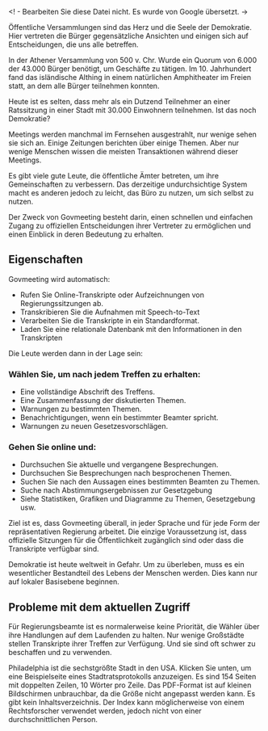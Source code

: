 <! - Bearbeiten Sie diese Datei nicht. Es wurde von Google übersetzt. ->
<!-- START OF README SECTION --><!-- Note the controller for this page is app/about-project/overview/overview.ts -->
<p> Öffentliche Versammlungen sind das Herz und die Seele der Demokratie. Hier vertreten die Bürger gegensätzliche Ansichten und einigen sich auf Entscheidungen, die uns alle betreffen. </p>

<p> In der Athener Versammlung von 500 v. Chr. Wurde ein Quorum von 6.000 der 43.000 Bürger benötigt, um Geschäfte zu tätigen. Im 10. Jahrhundert fand das isländische Althing in einem natürlichen Amphitheater im Freien statt, an dem alle Bürger teilnehmen konnten. </p>

<p> Heute ist es selten, dass mehr als ein Dutzend Teilnehmer an einer Ratssitzung in einer Stadt mit 30.000 Einwohnern teilnehmen. Ist das noch Demokratie? </p>

<p> Meetings werden manchmal im Fernsehen ausgestrahlt, nur wenige sehen sie sich an. Einige Zeitungen berichten über einige Themen. Aber nur wenige Menschen wissen die meisten Transaktionen während dieser Meetings. </p>

<p> Es gibt viele gute Leute, die öffentliche Ämter betreten, um ihre Gemeinschaften zu verbessern. Das derzeitige undurchsichtige System macht es anderen jedoch zu leicht, das Büro zu nutzen, um sich selbst zu nutzen. </p>

<p> Der Zweck von Govmeeting besteht darin, einen schnellen und einfachen Zugang zu offiziellen Entscheidungen ihrer Vertreter zu ermöglichen und einen Einblick in deren Bedeutung zu erhalten. </p>
<h2> Eigenschaften </h2>
<p> Govmeeting wird automatisch: </p>

<ul>
<li> Rufen Sie Online-Transkripte oder Aufzeichnungen von Regierungssitzungen ab. </li>
<li> Transkribieren Sie die Aufnahmen mit Speech-to-Text </li>
<li> Verarbeiten Sie die Transkripte in ein Standardformat. </li>
<li> Laden Sie eine relationale Datenbank mit den Informationen in den Transkripten </li>
</ul>
<p> Die Leute werden dann in der Lage sein: </p>
<h3> Wählen Sie, um nach jedem Treffen zu erhalten: </h3>
<ul>
<li> Eine vollständige Abschrift des Treffens. </li>
<li> Eine Zusammenfassung der diskutierten Themen. </li>
<li> Warnungen zu bestimmten Themen. </li>
<li> Benachrichtigungen, wenn ein bestimmter Beamter spricht. </li>
<li> Warnungen zu neuen Gesetzesvorschlägen. </li>
</ul><h3> Gehen Sie online und: </h3>
<ul>
<li> Durchsuchen Sie aktuelle und vergangene Besprechungen. </li>
<li> Durchsuchen Sie Besprechungen nach besprochenen Themen. </li>
<li> Suchen Sie nach den Aussagen eines bestimmten Beamten zu Themen. </li>
<li> Suche nach Abstimmungsergebnissen zur Gesetzgebung </li>
<li> Siehe Statistiken, Grafiken und Diagramme zu Themen, Gesetzgebung usw. </li>
</ul>
<p> Ziel ist es, dass Govmeeting überall, in jeder Sprache und für jede Form der repräsentativen Regierung arbeitet. Die einzige Voraussetzung ist, dass offizielle Sitzungen für die Öffentlichkeit zugänglich sind oder dass die Transkripte verfügbar sind. </p>

<p> Demokratie ist heute weltweit in Gefahr. Um zu überleben, muss es ein wesentlicher Bestandteil des Lebens der Menschen werden. Dies kann nur auf lokaler Basisebene beginnen. </p>
<!-- END OF README SECTION -->
<p><a name="continued"></a></p>
<h2> Probleme mit dem aktuellen Zugriff </h2>
<p> Für Regierungsbeamte ist es normalerweise keine Priorität, die Wähler über ihre Handlungen auf dem Laufenden zu halten. Nur wenige Großstädte stellen Transkripte ihrer Treffen zur Verfügung. Und sie sind oft schwer zu beschaffen und zu verwenden. </p>

<p> Philadelphia ist die sechstgrößte Stadt in den USA. Klicken Sie unten, um eine Beispielseite eines Stadtratsprotokolls anzuzeigen. Es sind 154 Seiten mit doppelten Zeilen, 10 Wörter pro Zeile. Das PDF-Format ist auf kleinen Bildschirmen unbrauchbar, da die Größe nicht angepasst werden kann. Es gibt kein Inhaltsverzeichnis. Der Index kann möglicherweise von einem Rechtsforscher verwendet werden, jedoch nicht von einer durchschnittlichen Person. </p>
